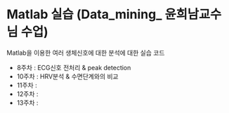 # Matlab 실습 (Data_mining_ 윤희남교수님 수업)
Matlab을 이용한 여러 생체신호에 대한 분석에 대한 실습 코드

- 8주차 : ECG신호 전처리 & peak detection
- 10주차 : HRV분석 & 수면단계와의 비교
- 11주차 :
- 12주차 :
- 13주차 :
